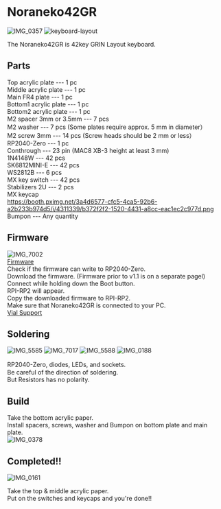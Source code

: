# Noraneko42GR  
![IMG_0357](https://github.com/darakuneko/Noraneko/assets/5214078/11142d2c-e638-43ef-bdb7-a8958c9bca8f)
![keyboard-layout](https://booth.pximg.net/3a4d6577-cfc5-4ca5-92b6-a2b233b974d5/i/5205947/9cde4365-2508-4a56-87a9-239841188a0f.jpg)

The Noraneko42GR is 42key GRIN Layout keyboard.  

## Parts  

Top acrylic plate --- 1 pc  
Middle acrylic plate --- 1 pc   
Main FR4 plate --- 1 pc  
Bottom1 acrylic plate --- 1 pc    
Bottom2 acrylic plate --- 1 pc  
M2 spacer 3mm or 3.5mm --- 7 pcs  
M2 washer --- 7 pcs  (Some plates require approx. 5 mm in diameter）  
M2 screw 3mm --- 14 pcs  (Screw heads should be 2 mm or less）  
RP2040-Zero --- 1 pc   
Conthrough --- 23 pin (MAC8 XB-3 height at least 3 mm)    
1N4148W --- 42 pcs   
SK6812MINI-E --- 42 pcs  
WS2812B --- 6 pcs  
MX key switch --- 42 pcs   
Stabilizers 2U --- 2 pcs    
MX keycap    
https://booth.pximg.net/3a4d6577-cfc5-4ca5-92b6-a2b233b974d5/i/4311339/b372f2f2-1520-4431-a8cc-eac1ec2c977d.png   
Bumpon --- Any quantity 

## Firmware
![IMG_7002](https://user-images.githubusercontent.com/5214078/201300486-a19fce27-7261-4fac-a14e-f837b712de54.jpeg)    
[Firmware](https://github.com/darakuneko/Noraneko/raw/main/noraneko42gr/v1.1/firmware/noraneko42gr_vial.uf2)    
Check if the firmware can write to RP2040-Zero.  
Download the firmware. (Firmware prior to v1.1 is on a separate pagel)     
Connect while holding down the Boot button.  
RPI-RP2 will appear.  
Copy the downloaded firmware to RPI-RP2.  
Make sure that Noraneko42GR is connected to your PC.   
[Vial Support](https://get.vial.today/)  

## Soldering
![IMG_5585](https://user-images.githubusercontent.com/5214078/196370976-1ae8f0df-43c9-4802-8a62-8c840f756a45.png)
![IMG_7017](https://user-images.githubusercontent.com/5214078/201293813-f836e7c0-ed6d-4031-ab17-09eea528efa6.jpg)
![IMG_5588](https://user-images.githubusercontent.com/5214078/196371378-a40fc202-53ea-49b4-a9e6-ca88323a2bc1.png)
![IMG_0188](https://github.com/darakuneko/Noraneko/assets/5214078/2690ef94-5f54-4f79-8849-7448ed2a7f11)

RP2040-Zero, diodes, LEDs, and sockets.　  
Be careful of the direction of soldering.  
But Resistors has no polarity.

## Build
Take the bottom acrylic paper.    
Install spacers, screws, washer and Bumpon on bottom plate and main plate.    
![IMG_0378](https://github.com/darakuneko/Noraneko/assets/5214078/9d85e9a5-ca25-417a-9d0e-5fe965d81855)


## Completed!!
![IMG_0161](https://github.com/darakuneko/Noraneko/assets/5214078/663af483-7e59-4fbb-97a7-e87c68c3012a)

Take the top & middle acrylic paper.  
Put on the switches and keycaps and you're done!!
